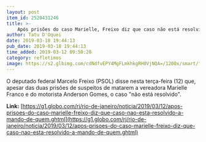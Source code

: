 ```yaml
---
layout: post
item_id: 2520431246
title: >-
    Após prisões do caso Marielle, Freixo diz que caso não está resolvido: 'A mando de quem?'
author: Tatu D'Oquei
date: 2019-03-18 19:44:13
pub_date: 2019-03-18 19:44:13
time_added: 2019-03-12 09:50:28
category: refletimos
image: https://s2.glbimg.com/cdNdfvEPY4MgFLmkhkgRH0VjNQA=/1200x/smart/filters:cover():strip_icc()/s04.video.glbimg.com/x720/7448163.jpg
---
```


O deputado federal Marcelo Freixo (PSOL) disse nesta terça-feira (12) que, apesar das duas prisões de suspeitos de matarem a vereadora Marielle Franco e do motorista Anderson Gomes, o caso "não está resolvido".

**Link:** [https://g1.globo.com/rj/rio-de-janeiro/noticia/2019/03/12/apos-prisoes-do-caso-marielle-freixo-diz-que-caso-nao-esta-resolvido-a-mando-de-quem.ghtml](https://g1.globo.com/rj/rio-de-janeiro/noticia/2019/03/12/apos-prisoes-do-caso-marielle-freixo-diz-que-caso-nao-esta-resolvido-a-mando-de-quem.ghtml)

